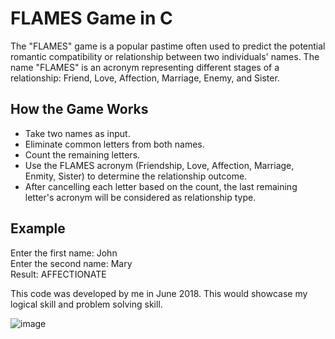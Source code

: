# FLAMES Game in C
The "FLAMES" game is a popular pastime often used to predict the potential romantic compatibility or relationship between two individuals' names. The name "FLAMES" is an acronym representing different stages of a relationship: Friend, Love, Affection, Marriage, Enemy, and Sister.


## How the Game Works

- Take two names as input.
- Eliminate common letters from both names.
- Count the remaining letters.
- Use the FLAMES acronym (Friendship, Love, Affection, Marriage, Enmity, Sister) to determine the relationship outcome.
- After cancelling each letter based on the count, the last remaining letter's acronym will be considered as relationship type.

## Example
Enter the first name: John  
Enter the second name: Mary  
Result: AFFECTIONATE    
  
This code was developed by me in June 2018. This would showcase my logical skill and problem solving skill.  

![image](https://github.com/indrajith65/FLAMES-using-C/assets/42492107/ce78203d-0f24-43ff-a7bf-4f4692193d32)
